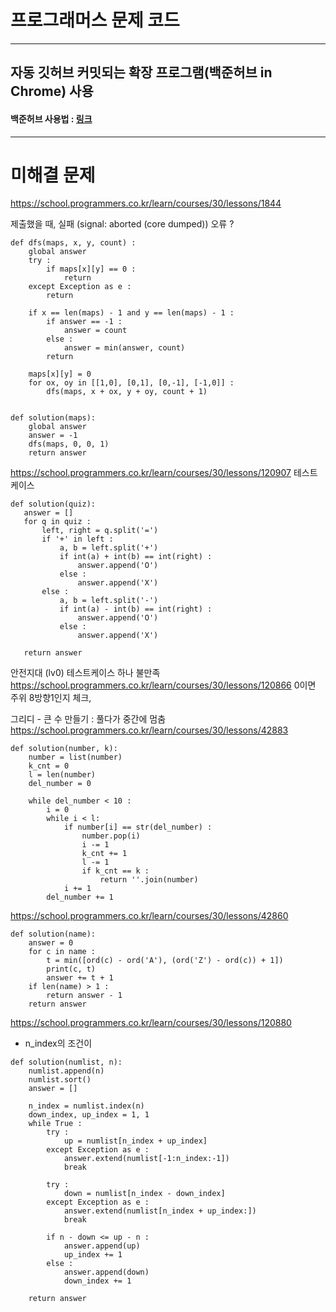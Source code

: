 # 프로그래머스 문제 코드
<hr>

## 자동 깃허브 커밋되는 확장 프로그램(백준허브 in Chrome) 사용
#### 백준허브 사용법 : [링크](https://velog.io/@flaxinger/%EB%B0%B1%EC%A4%80%ED%97%88%EB%B8%8C-%EC%82%AC%EC%9A%A9-%EB%B0%A9%EB%B2%95)

<hr>

# 미해결 문제

https://school.programmers.co.kr/learn/courses/30/lessons/1844

제출했을 때, 실패 (signal: aborted (core dumped)) 오류 ?
```
def dfs(maps, x, y, count) :
    global answer
    try :
        if maps[x][y] == 0 :
            return
    except Exception as e :
        return
    
    if x == len(maps) - 1 and y == len(maps) - 1 :
        if answer == -1 :
            answer = count
        else :
            answer = min(answer, count)
        return
    
    maps[x][y] = 0
    for ox, oy in [[1,0], [0,1], [0,-1], [-1,0]] :
        dfs(maps, x + ox, y + oy, count + 1)
        

def solution(maps):
    global answer
    answer = -1
    dfs(maps, 0, 0, 1)
    return answer
 ```
 
 
 https://school.programmers.co.kr/learn/courses/30/lessons/120907
 테스트케이스 
 ```
def solution(quiz):
    answer = []
    for q in quiz :
        left, right = q.split('=')
        if '+' in left :
            a, b = left.split('+')
            if int(a) + int(b) == int(right) :
                answer.append('O')
            else :
                answer.append('X')
        else :
            a, b = left.split('-')
            if int(a) - int(b) == int(right) :
                answer.append('O')
            else :
                answer.append('X')

    return answer
   ```
 
 안전지대 (lv0) 테스트케이스 하나 불만족
https://school.programmers.co.kr/learn/courses/30/lessons/120866
0이면 주위 8방향1인지 체크,





그리디 - 큰 수 만들기 : 풀다가 중간에 멈춤
https://school.programmers.co.kr/learn/courses/30/lessons/42883

```
def solution(number, k):
    number = list(number)
    k_cnt = 0
    l = len(number)
    del_number = 0
    
    while del_number < 10 :
        i = 0
        while i < l:
            if number[i] == str(del_number) :
                number.pop(i)
                i -= 1
                k_cnt += 1
                l -= 1
                if k_cnt == k :
                    return ''.join(number)
            i += 1
        del_number += 1
```


https://school.programmers.co.kr/learn/courses/30/lessons/42860
```
def solution(name):
    answer = 0
    for c in name :
        t = min([ord(c) - ord('A'), (ord('Z') - ord(c)) + 1])
        print(c, t)
        answer += t + 1
    if len(name) > 1 :
        return answer - 1
    return answer 
```


https://school.programmers.co.kr/learn/courses/30/lessons/120880
- n_index의 조건이 
```
def solution(numlist, n):
    numlist.append(n)
    numlist.sort()
    answer = []
    
    n_index = numlist.index(n)
    down_index, up_index = 1, 1
    while True :
        try :
            up = numlist[n_index + up_index]
        except Exception as e :
            answer.extend(numlist[-1:n_index:-1])
            break

        try :
            down = numlist[n_index - down_index]
        except Exception as e :
            answer.extend(numlist[n_index + up_index:])
            break

        if n - down <= up - n :
            answer.append(up)
            up_index += 1
        else :
            answer.append(down)
            down_index += 1
    
    return answer
```
